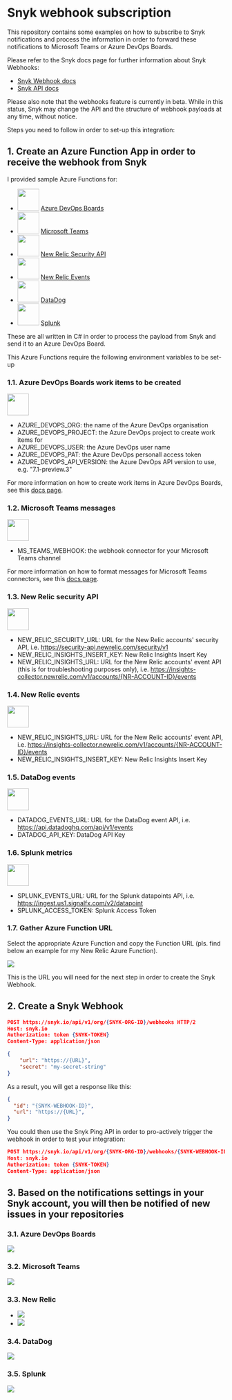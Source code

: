 # Snyk webhook subscription

This repository contains some examples on how to subscribe to Snyk notifications and process the information in order to forward these notifications to Microsoft Teams or Azure DevOps Boards.

Please refer to the Snyk docs page for further information about Snyk Webhooks:

- [Snyk Webhook docs](https://docs.snyk.io/features/integrations/snyk-webhooks)
- [Snyk API docs](https://snyk.docs.apiary.io/#reference/webhooks)

Please also note that the webhooks feature is currently in beta. While in this status, Snyk may change the API and the structure of webhook payloads at any time, without notice.

Steps you need to follow in order to set-up this integration:

## 1. Create an Azure Function App in order to receive the webhook from Snyk

I provided sample Azure Functions for:

- <img src="azure-devops-boards-logo.png" width="50"> [Azure DevOps Boards](azure-function-azure-boards.cs)
- <img src="microsoft-teams-logo.png" width="50"> [Microsoft Teams](azure-function-microsoft-teams.cs)
- <img src="newrelic-logo.png" width="50"> [New Relic Security API](azure-function-newrelic-security-api.cs)
- <img src="newrelic-logo.png" width="50"> [New Relic Events](azure-function-newrelic.cs)
- <img src="datadog-logo.png" width="50"> [DataDog](azure-function-datadog.cs)
- <img src="splunk-logo.png" width="50"> [Splunk](azure-function-splunk.cs)

These are all written in C# in order to process the payload from Snyk and send it to an Azure DevOps Board.

This Azure Functions require the following environment variables to be set-up

### 1.1. Azure DevOps Boards work items to be created

<img src="azure-devops-boards-logo.png" width="50">

- AZURE_DEVOPS_ORG: the name of the Azure DevOps organisation
- AZURE_DEVOPS_PROJECT: the Azure DevOps project to create work items for
- AZURE_DEVOPS_USER: the Azure DevOps user name
- AZURE_DEVOPS_PAT: the Azure DevOps personall access token
- AZURE_DEVOPS_API_VERSION: the Azure DevOps API version to use, e.g. "7.1-preview.3"

For more information on how to create work items in Azure DevOps Boards, see this [docs page](https://docs.microsoft.com/en-us/rest/api/azure/devops/wit/work-items/create?view=azure-devops-rest-7.1).

### 1.2. Microsoft Teams messages

<img src="microsoft-teams-logo.png" width="50">

- MS_TEAMS_WEBHOOK: the webhook connector for your Microsoft Teams channel

For more information on how to format messages for Microsoft Teams connectors, see this [docs page](https://docs.microsoft.com/en-us/microsoftteams/platform/webhooks-and-connectors/how-to/connectors-using?tabs=cURL).

### 1.3. New Relic security API

<img src="newrelic-logo.png" width="50">

- NEW_RELIC_SECURITY_URL: URL for the New Relic accounts' security API, i.e. <https://security-api.newrelic.com/security/v1>
- NEW_RELIC_INSIGHTS_INSERT_KEY: New Relic Insights Insert Key
- NEW_RELIC_INSIGHTS_URL: URL for the New Relic accounts' event API (this is for troubleshooting purposes only), i.e. <https://insights-collector.newrelic.com/v1/accounts/{NR-ACCOUNT-ID}/events>

### 1.4. New Relic events

<img src="newrelic-logo.png" width="50">

- NEW_RELIC_INSIGHTS_URL: URL for the New Relic accounts' event API, i.e. <https://insights-collector.newrelic.com/v1/accounts/{NR-ACCOUNT-ID}/events>
- NEW_RELIC_INSIGHTS_INSERT_KEY: New Relic Insights Insert Key

### 1.5. DataDog events

<img src="datadog-logo.png" width="50">

- DATADOG_EVENTS_URL: URL for the DataDog event API, i.e. <https://api.datadoghq.com/api/v1/events>
- DATADOG_API_KEY: DataDog API Key

### 1.6. Splunk metrics

<img src="splunk-logo.png" width="50">

- SPLUNK_EVENTS_URL: URL for the Splunk datapoints API, i.e. <https://ingest.us1.signalfx.com/v2/datapoint>
- SPLUNK_ACCESS_TOKEN: Splunk Access Token

### 1.7. Gather Azure Function URL

Select the appropriate Azure Function and copy the Function URL (pls. find below an example for my New Relic Azure Function).

![](azure-function-url.png)

This is the URL you will need for the next step in order to create the Snyk Webhook.

## 2. Create a Snyk Webhook

```json
POST https://snyk.io/api/v1/org/{SNYK-ORG-ID}/webhooks HTTP/2
Host: snyk.io
Authorization: token {SNYK-TOKEN}
Content-Type: application/json

{
    "url": "https://{URL}",
    "secret": "my-secret-string"
}
```

As a result, you will get a response like this:

```json
{
  "id": "{SNYK-WEBHOOK-ID}",
  "url": "https://{URL}",
}
```

You could then use the Snyk Ping API in order to pro-actively trigger the webhook in order to test your integration:

```json
POST https://snyk.io/api/v1/org/{SNYK-ORG-ID}/webhooks/{SNYK-WEBHOOK-ID}/ping HTTP/2
Host: snyk.io
Authorization: token {SNYK-TOKEN}
Content-Type: application/json
```

## 3. Based on the notifications settings in your Snyk account, you will then be notified of new issues in your repositories

### 3.1. Azure DevOps Boards

![](azure-devops-boards-dashboard.png)

### 3.2. Microsoft Teams

![](microsoft-teams-dashboard.png)

### 3.3. New Relic

- ![](newrelic-dashboard.png)
- ![](newrelic-dashboard-custom.png)

### 3.4. DataDog

![](datadog-dashboard.png)

### 3.5. Splunk

![](splunk-dashboard.png)
